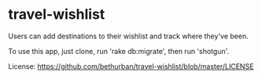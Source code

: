 # travel-wishlist
Users can add destinations to their wishlist and track where they've been.

To use this app, just clone, run 'rake db:migrate', then run 'shotgun'.

License: https://github.com/bethurban/travel-wishlist/blob/master/LICENSE

